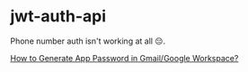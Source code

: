 # jwt-auth-api

Phone number auth isn't working at all 😔.

[How to Generate App Password in Gmail/Google Workspace?
](https://youtu.be/lSURGX0JHbA)